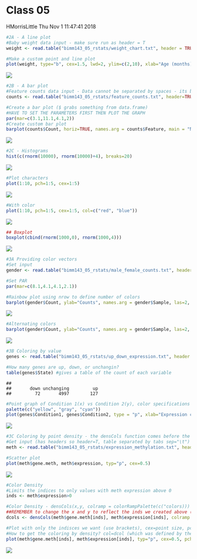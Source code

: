 Class 05
================
HMorrisLittle
Thu Nov 1 11:47:41 2018

``` r
#2A - A line plot
#Baby weight data input - make sure run as header = T
weight <- read.table("bimm143_05_rstats/weight_chart.txt", header = TRUE)

#Make a custom point and line plot
plot(weight, type="b", cex=1.5, lwd=2, ylim=c(2,10), xlab="Age (months)", ylab="Weight (kg)", main="Baby weight over time")
```

![](class05_files/figure-markdown_github/unnamed-chunk-1-1.png)

``` r
#2B - A bar plot
#Feature counts data input - Data cannot be separated by spaces - its by tabs
counts <- read.table("bimm143_05_rstats/feature_counts.txt", header=TRUE, sep="\t")

#Create a bar plot ($ grabs something from data.frame)
#HAVE TO SET THE PARAMETERS FIRST THEN PLOT THE GRAPH
par(mar=c(3.1,11.1,4.1,2))
#Create custom bar plot 
barplot(counts$Count, horiz=TRUE, names.arg = counts$Feature, main = "Number of features in mouse GRCm38 genome", las=1, xlim = c(0,80000), col="blue")
```

![](class05_files/figure-markdown_github/unnamed-chunk-1-2.png)

``` r
#2C - Histograms
hist(c(rnorm(10000), rnorm(10000)+4), breaks=20)
```

![](class05_files/figure-markdown_github/unnamed-chunk-1-3.png)

``` r
#Plot characters
plot(1:10, pch=1:5, cex=1:5)
```

![](class05_files/figure-markdown_github/unnamed-chunk-1-4.png)

``` r
#With color
plot(1:10, pch=1:5, cex=1:5, col=c("red", "blue"))
```

![](class05_files/figure-markdown_github/unnamed-chunk-1-5.png)

``` r
## Boxplot
boxplot(cbind(rnorm(1000,0), rnorm(1000,4)))
```

![](class05_files/figure-markdown_github/unnamed-chunk-1-6.png)

``` r
#3A Providing color vectors
#Set input
gender <- read.table("bimm143_05_rstats/male_female_counts.txt", header=TRUE, sep="\t")

#Set PAR
par(mar=c(8.1,4.1,4.1,2.1))

#Rainbow plot using nrow to define number of colors
barplot(gender$Count, ylab="Counts", names.arg = gender$Sample, las=2, col=rainbow(nrow(gender)))
```

![](class05_files/figure-markdown_github/unnamed-chunk-1-7.png)

``` r
#Alternating colors
barplot(gender$Count, ylab="Counts", names.arg = gender$Sample, las=2, col=c("blue2", "red2"))
```

![](class05_files/figure-markdown_github/unnamed-chunk-1-8.png)

``` r
#3B Coloring by value
genes <- read.table("bimm143_05_rstats/up_down_expression.txt", header = TRUE, sep = "\t")

#How many genes are up, down, or unchangin?
table(genes$State) #gives a table of the count of each variable
```

    ## 
    ##       down unchanging         up 
    ##         72       4997        127

``` r
#Point graph of Condition 1(x) vs Condition 2(y), color specifications before
palette(c("yellow", "gray", "cyan"))
plot(genes$Condition1, genes$Condition2, type = "p", xlab="Expression condition 1", ylab="Expression condition 2", col=genes$State)
```

![](class05_files/figure-markdown_github/unnamed-chunk-1-9.png)

``` r
#3C Coloring by point density - the densCols function comes before the plot like the Par function
#Get input (has headers so header=T, table separated by tabs sep="\t")
meth <- read.table("bimm143_05_rstats/expression_methylation.txt", header=TRUE, sep="\t")

#Scatter plot
plot(meth$gene.meth, meth$expression, typ="p", cex=0.5)
```

![](class05_files/figure-markdown_github/unnamed-chunk-1-10.png)

``` r
#Color Density
#Limits the indices to only values with meth expression above 0
inds <- meth$expression>0

#Color Density - densCols(x,y, colramp = colorRampPalette(c("colors))) first color being least dense
##REMEMBER to change the x and y to reflect the inds we created above (x$inds and y$inds)
dcols <- densCols(meth$gene.meth[inds], meth$expression[inds], colramp = colorRampPalette(c("blue", "green", "red", "yellow")))

#Plot with only the indisces we want (use brackets), cex=point size, pch 20 = solid circle, 
#How to get the coloring by density? col=dcol (which was defined by the densCol function above)
plot(meth$gene.meth[inds], meth$expression[inds], typ="p", cex=0.5, pch=20, col=dcols)
```

![](class05_files/figure-markdown_github/unnamed-chunk-1-11.png)
